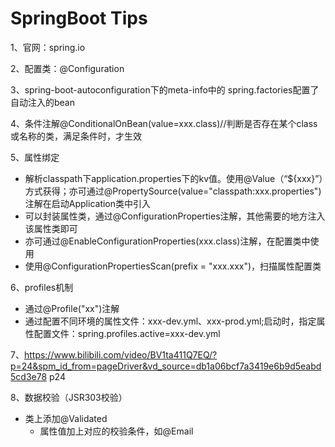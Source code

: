 # SpringBoot Tips
1、官网：spring.io

2、配置类：@Configuration

3、spring-boot-autoconfiguration下的meta-info中的 spring.factories配置了自动注入的bean 

4、条件注解@ConditionalOnBean(value=xxx.class)//判断是否存在某个class或名称的类，满足条件时，才生效

5、属性绑定
- 解析classpath下application.properties下的kv值。使用@Value（“${xxx}”）方式获得；亦可通过@PropertySource(value="classpath:xxx.properties")注解在启动Application类中引入
- 可以封装属性类，通过@ConfigurationProperties注解，其他需要的地方注入该属性类即可
- 亦可通过@EnableConfigurationProperties(xxx.class)注解，在配置类中使用
- 使用@ConfigurationPropertiesScan(prefix = "xxx.xxx")，扫描属性配置类

6、profiles机制
- 通过@Profile("xx")注解
- 通过配置不同环境的属性文件：xxx-dev.yml、xxx-prod.yml;启动时，指定属性配置文件：spring.profiles.active=xxx-dev.yml

7、https://www.bilibili.com/video/BV1ta411Q7EQ/?p=24&spm_id_from=pageDriver&vd_source=db1a06bcf7a3419e6b9d5eabd5cd3e78 p24

8、数据校验（JSR303校验）
- 类上添加@Validated
   - 属性值加上对应的校验条件，如@Email

